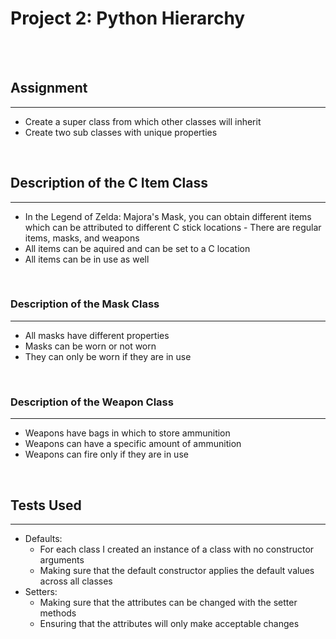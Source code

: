 # Project 2: Python Hierarchy

<br>
<br>

## Assignment
---
- Create a super class from which other classes will inherit
- Create two sub classes with unique properties

<br>

## Description of the C Item Class
---
- In the Legend of Zelda: Majora's Mask, you can obtain different items which can be attributed to different C stick locations - There are regular items, masks, and weapons
- All items can be aquired and can be set to a C location
- All items can be in use as well

<br>

### Description of the Mask Class
---
- All masks have different properties
- Masks can be worn or not worn
- They can only be worn if they are in use

<br>

### Description of the Weapon Class
---
- Weapons have bags in which to store ammunition
- Weapons can have a specific amount of ammunition
- Weapons can fire only if they are in use

<br>

## Tests Used
---
- Defaults:
  - For each class I created an instance of a class with no constructor arguments
  - Making sure that the default constructor applies the default values across all classes
- Setters:
  - Making sure that the attributes can be changed with the setter methods
  - Ensuring that the attributes will only make acceptable changes